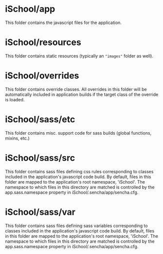 # iSchool/app

This folder contains the javascript files for the application.

# iSchool/resources

This folder contains static resources (typically an `"images"` folder as well).

# iSchool/overrides

This folder contains override classes. All overrides in this folder will be 
automatically included in application builds if the target class of the override
is loaded.

# iSchool/sass/etc

This folder contains misc. support code for sass builds (global functions, 
mixins, etc.)

# iSchool/sass/src

This folder contains sass files defining css rules corresponding to classes
included in the application's javascript code build.  By default, files in this 
folder are mapped to the application's root namespace, 'iSchool'. The
namespace to which files in this directory are matched is controlled by the
app.sass.namespace property in iSchool/.sencha/app/sencha.cfg. 

# iSchool/sass/var

This folder contains sass files defining sass variables corresponding to classes
included in the application's javascript code build.  By default, files in this 
folder are mapped to the application's root namespace, 'iSchool'. The
namespace to which files in this directory are matched is controlled by the
app.sass.namespace property in iSchool/.sencha/app/sencha.cfg. 
